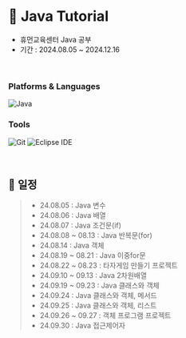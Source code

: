 # 📖 Java Tutorial
- 휴먼교육센터 Java 공부
- 기간 : 2024.08.05 ~ 2024.12.16

<br/>

### Platforms & Languages
![Java](https://img.shields.io/badge/Java-007396.svg?&style=for-the-badge&logo=Java&logoColor=white)

### Tools
![Git](https://img.shields.io/badge/Git-F05032.svg?&style=for-the-badge&logo=Git&logoColor=white)
![Eclipse IDE](https://img.shields.io/badge/Eclipse%20IDE-2C2255.svg?&style=for-the-badge&logo=Eclipse%20IDE&logoColor=white)

<br/>

## 📝 일정
> - 24.08.05 : Java 변수
> - 24.08.06 : Java 배열
> - 24.08.07 : Java 조건문(if)
> - 24.08.08 ~ 08.13 : Java 반복문(for)
> - 24.08.14 : Java 객체
> - 24.08.19 ~ 08.21 : Java 이중for문
> - 24.08.22 ~ 08.23 : 타자게임 만들기 프로젝트
> - 24.09.10 ~ 09.13 : Java 2차원배열
> - 24.09.19 ~ 09.23 : Java 클래스와 객체
> - 24.09.24 : Java 클래스와 객체, 메서드
> - 24.09.25 : Java 클래스와 객체, 리스트
> - 24.09.26 ~ 09.27 : 객체 프로그램 프로젝트
> - 24.09.30 : Java 접근제어자
